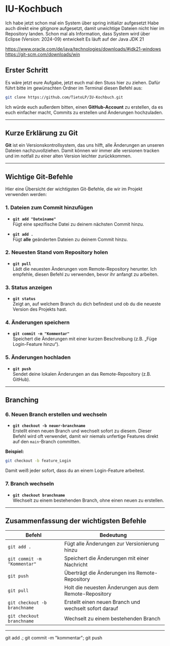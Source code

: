 # IU-Kochbuch

Ich habe jetzt schon mal ein System über spring initializr aufgesetzt
Habe auch direkt eine gitignore aufgesetzt, damit unwichtige Dateien nicht hier im Repository landen. 
Schon mal als Information, dass System wird über Eclipse (Version: 2024-09) entwickelt
Es läuft auf der Java JDK 21

https://www.oracle.com/de/java/technologies/downloads/#jdk21-windows
https://git-scm.com/downloads/win

## Erster Schritt

Es wäre jetzt eure Aufgabe, jetzt euch mal den Stuss hier zu ziehen. 
Dafür führt bitte im gewünschten Ordner im Terminal diesen Befehl aus:

```bash
git clone https://github.com/TietoLP/IU-Kochbuch.git
```

Ich würde euch außerdem bitten, einen **GitHub-Account** zu erstellen, da es euch einfacher macht, Commits zu erstellen und Änderungen hochzuladen.

---

## Kurze Erklärung zu Git

**Git** ist ein Versionskontrollsystem, das uns hilft, alle Änderungen an unseren Dateien nachzuvollziehen.
Damit können wir immer alle versionen tracken und im notfall zu einer alten Version leichter zurückkommen.

---

## Wichtige Git-Befehle

Hier eine Übersicht der wichtigsten Git-Befehle, die wir im Projekt verwenden werden:

### 1. **Dateien zum Commit hinzufügen**
- **`git add "Dateiname"`**  
  Fügt eine spezifische Datei zu deinem nächsten Commit hinzu.

- **`git add .`**  
  Fügt **alle** geänderten Dateien zu deinem Commit hinzu.

### 2. **Neuesten Stand vom Repository holen**
- **`git pull`**  
  Lädt die neuesten Änderungen vom Remote-Repository herunter. Ich empfehle, diesen Befehl zu verwenden, bevor ihr anfangt zu arbeiten.

### 3. **Status anzeigen**
- **`git status`**  
  Zeigt an, auf welchem Branch du dich befindest und ob du die neueste Version des Projekts hast.

### 4. **Änderungen speichern**
- **`git commit -m "Kommentar"`**  
  Speichert die Änderungen mit einer kurzen Beschreibung (z.B. „Füge Login-Feature hinzu“).

### 5. **Änderungen hochladen**
- **`git push`**  
  Sendet deine lokalen Änderungen an das Remote-Repository (z.B. GitHub).

---

## Branching

### 6. **Neuen Branch erstellen und wechseln**
- **`git checkout -b neuer-branchname`**  
  Erstellt einen neuen Branch und wechselt sofort zu diesem. Dieser Befehl wird oft verwendet, damit wir niemals unfertige Features direkt auf den `main`-Branch committen.

**Beispiel:**  
```bash
git checkout -b feature_Login
```

Damit weiß jeder sofort, dass du an einem Login-Feature arbeitest.

### 7. **Branch wechseln**
- **`git checkout branchname`**  
  Wechselt zu einem bestehenden Branch, ohne einen neuen zu erstellen.

---

## Zusammenfassung der wichtigsten Befehle

| Befehl                        | Bedeutung                                                      |
|-------------------------------|----------------------------------------------------------------|
| `git add .`                    | Fügt alle Änderungen zur Versionierung hinzu                  |
| `git commit -m "Kommentar"`    | Speichert die Änderungen mit einer Nachricht                  |
| `git push`                     | Überträgt die Änderungen ins Remote-Repository                |
| `git pull`                     | Holt die neuesten Änderungen aus dem Remote-Repository        |
| `git checkout -b branchname`   | Erstellt einen neuen Branch und wechselt sofort darauf        |
| `git checkout branchname`      | Wechselt zu einem bestehenden Branch                          |

---

git add .; git commit -m "kommentar"; git push

